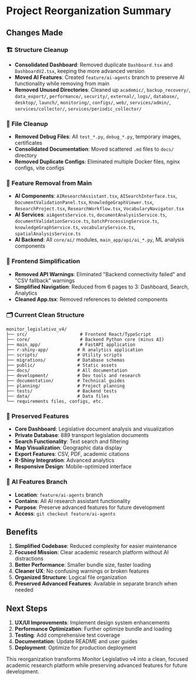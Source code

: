 # Project Reorganization Summary

## Changes Made

### 🏗️ **Structure Cleanup**
- **Consolidated Dashboard**: Removed duplicate `Dashboard.tsx` and `DashboardV2.tsx`, keeping the more advanced version
- **Moved AI Features**: Created `feature/ai-agents` branch to preserve AI functionality while removing from main
- **Removed Unused Directories**: Cleaned up `academic/`, `backup_recovery/`, `data_export/`, `performance/`, `security/`, `external/`, `logs/`, `database/`, `desktop/`, `launch/`, `monitoring/`, `configs/`, `web/`, `services/admin/`, `services/collector/`, `services/periodic_collector/`

### 🧹 **File Cleanup**
- **Removed Debug Files**: All `test_*.py`, `debug_*.py`, temporary images, certificates
- **Consolidated Documentation**: Moved scattered `.md` files to `docs/` directory
- **Removed Duplicate Configs**: Eliminated multiple Docker files, nginx configs, vite configs

### 🚫 **Feature Removal from Main**
- **AI Components**: `AIResearchAssistant.tsx`, `AISearchInterface.tsx`, `DocumentValidationPanel.tsx`, `KnowledgeGraphViewer.tsx`, `ResearchProject.tsx`, `ResearchWorkflow.tsx`, `VocabularyNavigator.tsx`
- **AI Services**: `aiAgentsService.ts`, `documentAnalysisService.ts`, `documentValidationService.ts`, `batchProcessingService.ts`, `knowledgeGraphService.ts`, `vocabularyService.ts`, `spatialAnalysisService.ts`
- **AI Backend**: All `core/ai/` modules, `main_app/api/ai_*.py`, ML analysis components

### 📱 **Frontend Simplification**
- **Removed API Warnings**: Eliminated "Backend connectivity failed" and "CSV fallback" warnings
- **Simplified Navigation**: Reduced from 6 pages to 3: Dashboard, Search, Analytics
- **Cleaned App.tsx**: Removed references to deleted components

### 🗂️ **Current Clean Structure**
```
monitor_legislativo_v4/
├── src/                    # Frontend React/TypeScript
├── core/                   # Backend Python core (minus AI)
├── main_app/               # FastAPI application
├── r-shiny-app/           # R analytics application
├── scripts/               # Utility scripts
├── migrations/            # Database schemas
├── public/                # Static assets
├── docs/                  # All documentation
├── development/           # Dev tools and research
├── documentation/         # Technical guides
├── planning/              # Project planning
├── tests/                 # Backend tests
├── data/                  # Data files
└── requirements files, configs, etc.
```

### 🔄 **Preserved Features**
- **Core Dashboard**: Legislative document analysis and visualization
- **Private Database**: 889 transport legislation documents
- **Search Functionality**: Text search and filtering
- **Map Visualization**: Geographic data display
- **Export Features**: CSV, PDF, academic citations
- **R-Shiny Integration**: Advanced analytics
- **Responsive Design**: Mobile-optimized interface

### 🌿 **AI Features Branch**
- **Location**: `feature/ai-agents` branch
- **Contains**: All AI research assistant functionality
- **Purpose**: Preserve advanced features for future development
- **Access**: `git checkout feature/ai-agents`

## Benefits

1. **Simplified Codebase**: Reduced complexity for easier maintenance
2. **Focused Mission**: Clear academic research platform without AI distractions
3. **Better Performance**: Smaller bundle size, faster loading
4. **Cleaner UX**: No confusing warnings or broken features
5. **Organized Structure**: Logical file organization
6. **Preserved Advanced Features**: Available in separate branch when needed

## Next Steps

1. **UX/UI Improvements**: Implement design system enhancements
2. **Performance Optimization**: Further optimize bundle and loading
3. **Testing**: Add comprehensive test coverage
4. **Documentation**: Update README and user guides
5. **Deployment**: Optimize for production deployment

This reorganization transforms Monitor Legislativo v4 into a clean, focused academic research platform while preserving advanced features for future development.